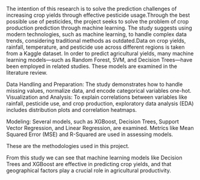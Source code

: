 The intention of this research is to solve the prediction challenges of increasing crop yields through effective pesticide usage.Through the best possible use of pesticides, the project seeks to solve the problem of crop production prediction through machine learning. The study suggests using modern technologies, such as machine learning, to handle complex data trends, considering traditional methods as outdated.Data on crop yields, rainfall, temperature, and pesticide use across different regions is taken from a Kaggle dataset. In order to predict agricultural yields, many machine learning models—such as Random Forest, SVM, and Decision Trees—have been employed in related studies. These models are examined in the literature review.

Data Handling and Preparation: The study demonstrates how to handle missing values, normalize data, and encode categorical variables one-hot.
Visualization and Analysis: To explain correlations between variables like rainfall, pesticide use, and crop production, exploratory data analysis (EDA) includes distribution plots and correlation heatmaps.

Modeling: Several models, such as XGBoost, Decision Trees, Support Vector Regression, and Linear Regression, are examined. Metrics like Mean Squared Error (MSE) and R-Squared are used in assessing models.

These are the methodologies used in this project.

From this study we can see that machine learning models like Decision Trees and XGBoost are effective in predicting crop yields, and that geographical factors play a crucial role in agricultural productivity.
